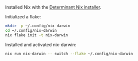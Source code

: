 Installed Nix with the [Determinant Nix installer](https://determinate.systems/posts/determinate-nix-installer/).

Initialized a flake:

```sh
mkdir -p ~/.config/nix-darwin
cd ~/.config/nix-darwin
nix flake init -t nix-darwin
```

Installed and activated nix-darwin:

```sh
nix run nix-darwin -- switch --flake ~/.config/nix-darwin
```

